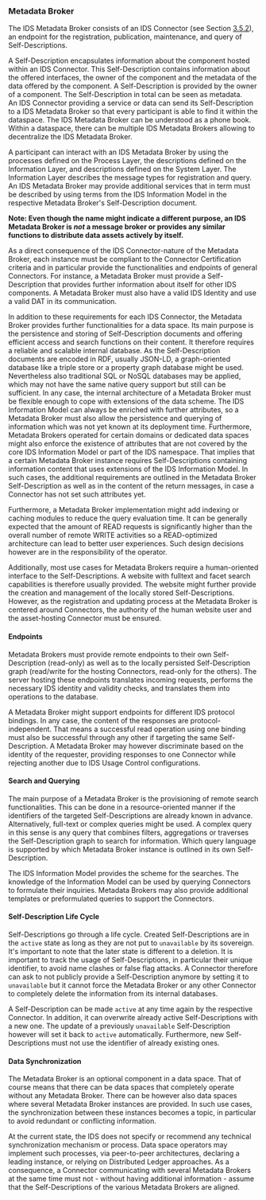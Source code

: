 ### Metadata Broker ###

The IDS Metadata Broker consists of an IDS Connector (see Section [3.5.2](./3_5_2_IDS_Connector.md#ids-connector)), an endpoint for the registration, publication, maintenance, and query of Self-Descriptions. 

A Self-Description encapsulates information about the component hosted within an IDS Connector. This Self-Description contains information about the offered interfaces, the owner of the component and the metadata of the data offered by the component. A Self-Description is provided by the owner of a component. The Self-Description in total can be seen as metadata.<br>
An IDS Connector providing a service or data can send its Self-Description to a IDS Metadata Broker so that every participant is able to find it within the dataspace. The IDS Metadata Broker can be understood as a phone book. Within a dataspace, there can be multiple IDS Metadata Brokers allowing to decentralize the IDS Metadata Broker.

A participant can interact with an IDS Metadata Broker by using the processes defined on the Process Layer, the descriptions defined on the Information Layer, and descriptions defined on the System Layer. The Information Layer describes the message types for registration and query. An IDS Metadata Broker may provide additional services that in term must be described by using terms from the IDS Information Model in the respective Metadata Broker's Self-Description document.

**Note:  Even though the name might indicate a different purpose, an IDS Metadata Broker is *not* a message broker or provides any similar functions to distribute data assets actively by itself.**

As a direct consequence of the IDS Connector-nature of the Metadata Broker, each instance must be compliant to the Connector Certification criteria and in particular provide the functionalities and endpoints of general Connectors. For instance, a Metadata Broker must provide a Self-Description that provides further information about itself for other IDS components. A Metadata Broker must also have a valid IDS Identity and use a valid DAT in its communication.

In addition to these requirements for each IDS Connector, the Metadata Broker provides further functionalities for a data space. Its main purpose is the persistence and storing of Self-Description documents and offering efficient access and search functions on their content. It therefore requires a reliable and scalable internal database. As the Self-Description documents are encoded in RDF, usually JSON-LD, a graph-oriented database like a triple store or a property graph database might be used. Nevertheless also traditional SQL or NoSQL databases may be applied, which may not have the same native query support but still can be sufficient. In any case, the internal architecture of a Metadata Broker must be flexible enough to cope with extensions of the data scheme. The IDS Information Model can always be enriched with further attributes, so a Metadata Broker must also allow the persistence and querying of information which was not yet known at its deployment time. Furthermore, Metadata Brokers operated for certain domains or dedicated data spaces might also enforce the existence of attributes that are not covered by the core IDS Information Model or part of the IDS namespace. That implies that a certain Metadata Broker instance requires Self-Descriptions containing information content that uses extensions of the IDS Information Model. In such cases, the additional requirements are outlined in the Metadata Broker Self-Description as well as in the content of the return messages, in case a Connector has not set such attributes yet.

Furthermore, a Metadata Broker implementation might add indexing or caching modules to reduce the query evaluation time. It can be generally expected that the amount of READ requests is significantly higher than the overall number of remote WRITE activities so a READ-optimized architecture can lead to better user experiences. Such design decisions however are in the responsibility of the operator.

Additionally, most use cases for Metadata Brokers require a human-oriented interface to the Self-Descriptions. A website with fulltext and facet search capabilities is therefore usually provided. The website might further provide the creation and management of the locally stored Self-Descriptions. However, as the registration and updating process at the Metadata Broker is centered around Connectors, the authority of the human website user and the asset-hosting Connector must be ensured.

####  Endpoints ####

Metadata Brokers must provide remote endpoints to their own Self-Description (read-only) as well as to the locally persisted Self-Description graph (read/write for the hosting Connectors, read-only for the others). The server hosting these endpoints translates incoming requests, performs the necessary IDS identity and validity checks, and translates them into operations to the database.

A Metadata Broker might support endpoints for different IDS protocol bindings. In any case, the content of the responses are protocol-independent. That means a successful read operation using one binding must also be successful through any other if targeting the same Self-Description. A Metadata Broker may however discriminate based on the identity of the requester, providing responses to one Connector while rejecting another due to IDS Usage Control configurations.

#### Search and Querying ####

The main purpose of a Metadata Broker is the provisioning of remote search functionalities. This can be done in a resource-oriented manner if the identifiers of the targeted Self-Descriptions are already known in advance. Alternatively, full-text or complex queries might be used. A complex query in this sense is any query that combines filters, aggregations or traverses the Self-Description graph to search for information. Which query language is supported by which Metadata Broker instance is outlined in its own Self-Description.

The IDS Information Model provides the scheme for the searches. The knowledge of the Information Model can be used by querying Connectors to formulate their inquiries. Metadata Brokers may also provide additional templates or preformulated queries to support the Connectors.

#### Self-Description Life Cycle ####

Self-Descriptions go through a life cycle. Created Self-Descriptions are in the `active` state as long as they are not put to `unavailable` by its sovereign. It's important to note that the later state is different to a deletion. It is important to track the usage of Self-Descriptions, in particular their unique identifier, to avoid name clashes or false flag attacks. A Connector therefore can ask to not publicly provide a Self-Description anymore by setting it to `unavailable` but it cannot force the Metadata Broker or any other Connector to completely delete the information from its internal databases.

A Self-Description can be made `active` at any time again by the respective Connector. In addition, it can overwrite already active Self-Descriptions with a new one. The update of a previously `unavailable` Self-Description however will set it back to `active` automatically. Furthermore, new Self-Descriptions must not use the identifier of already existing ones.

#### Data Synchronization ####

The Metadata Broker is an optional component in a data space. That of course means that there can be data spaces that completely operate without any Metadata Broker. There can be however also data spaces where several Metadata Broker instances are provided. In such use cases, the synchronization between these instances becomes a topic, in particular to avoid redundant or conflicting information.

At the current state, the IDS does not specify or recommend any technical synchronization mechanism or process. Data space operators may implement such processes, via peer-to-peer architectures, declaring a leading instance, or relying on Distributed Ledger approaches. As a consequence, a Connector communicating with several Metadata Brokers at the same time must not - without having additional information - assume that the Self-Descriptions of the various Metadata Brokers are aligned.
